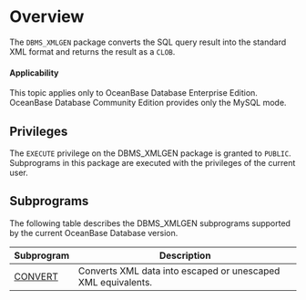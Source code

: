 Overview
===================================

The `DBMS_XMLGEN` package converts the SQL query result into the standard XML format and returns the result as a `CLOB`.


<main id="notice" >
    <h4>Applicability</h4>
    <p>This topic applies only to OceanBase Database Enterprise Edition. OceanBase Database Community Edition provides only the MySQL mode. </p>
  </main>

Privileges
-------------------------------------

The `EXECUTE` privilege on the DBMS_XMLGEN package is granted to `PUBLIC`. Subprograms in this package are executed with the privileges of the current user.

Subprograms
--------------------------------------

The following table describes the DBMS_XMLGEN subprograms supported by the current OceanBase Database version.


| Subprogram | Description |
|--------------------------------------------------------|------------------------------|
| [CONVERT](../19700.dbms-xmlgen-oracle/200.convert-oracle.md) | Converts XML data into escaped or unescaped XML equivalents.  |



